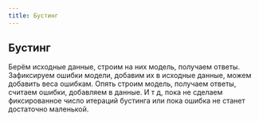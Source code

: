 ```yaml
---
title: Бустинг
---
```


## Бустинг

Берём исходные данные, строим на них модель, получаем ответы.
Зафиксируем ошибки модели, добавим их в исходные данные, можем добавить
веса ошибкам. Опять строим модель, получаем ответы, считаем ошибки,
добавляем в данные. И т д, пока не сделаем фиксированное число итераций
бустинга или пока ошибка не станет достаточно маленькой.
